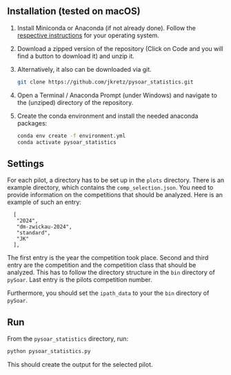 
## Installation (tested on macOS)

1. Install Miniconda or Anaconda (if not already done). Follow the [respective instructions](https://docs.conda.io/projects/conda/en/latest/user-guide/install/index.html#regular-installation) for your operating system.

2. Download a zipped version of the repository (Click on Code and you will find a button to download it) and unzip it. 

3. Alternatively, it also can be downloaded via git.
    ```bash
   git clone https://github.com/jkretz/pysoar_statistics.git
    ```
4.  Open a Terminal / Anaconda Prompt (under Windows) and navigate to the (unziped) directory of the repository.

5. Create the conda environment and install the needed anaconda packages:
   ```bash
   conda env create -f environment.yml
   conda activate pysoar_statistics
   ```
   
## Settings 

For each pilot, a directory has to be set up in the `plots` directory. There is an example directory, which contains
the `comp_selection.json`. You need to provide information on the competitions that should be analyzed. 
Here is an example of such an entry:
```
  [
   "2024",
   "dm-zwickau-2024",
   "standard",
   "JK"
  ],
```
The first entry is the year the competition took place. Second and third entry are the competition and the competition
class that should be analyzed. This has to follow the directory structure in the `bin` directory of `pySoar`. 
Last entry is the pilots competition number.

Furthermore, you should set the `ipath_data` to your the `bin` directory of `pySoar`.
## Run

From the `pysoar_statistics` directory, run:

   ```bash
   python pysoar_statistics.py
   ```

This should create the output for the selected pilot.
   
